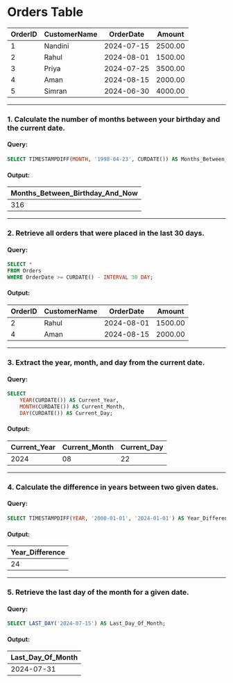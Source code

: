# Orders Table

| **OrderID** | **CustomerName** | **OrderDate** | **Amount** |
|-------------|------------------|---------------|------------|
| 1           | Nandini           | 2024-07-15    | 2500.00    |
| 2           | Rahul             | 2024-08-01    | 1500.00    |
| 3           | Priya             | 2024-07-25    | 3500.00    |
| 4           | Aman              | 2024-08-15    | 2000.00    |
| 5           | Simran            | 2024-06-30    | 4000.00    |

---

### 1. Calculate the number of months between your birthday and the current date.

#### Query:
```sql
SELECT TIMESTAMPDIFF(MONTH, '1998-04-23', CURDATE()) AS Months_Between_Birthday_And_Now;
```

#### Output:
| **Months_Between_Birthday_And_Now** |
|-------------------------------------|
| 316                                 |

---

### 2. Retrieve all orders that were placed in the last 30 days.

#### Query:
```sql
SELECT * 
FROM Orders 
WHERE OrderDate >= CURDATE() - INTERVAL 30 DAY;
```

#### Output:
| **OrderID** | **CustomerName** | **OrderDate** | **Amount** |
|-------------|------------------|---------------|------------|
| 2           | Rahul             | 2024-08-01    | 1500.00    |
| 4           | Aman              | 2024-08-15    | 2000.00    |

---

### 3. Extract the year, month, and day from the current date.

#### Query:
```sql
SELECT 
    YEAR(CURDATE()) AS Current_Year, 
    MONTH(CURDATE()) AS Current_Month, 
    DAY(CURDATE()) AS Current_Day;
```

#### Output:
| **Current_Year** | **Current_Month** | **Current_Day** |
|------------------|-------------------|-----------------|
| 2024             | 08                | 22              |

---

### 4. Calculate the difference in years between two given dates.

#### Query:
```sql
SELECT TIMESTAMPDIFF(YEAR, '2000-01-01', '2024-01-01') AS Year_Difference;
```

#### Output:
| **Year_Difference** |
|---------------------|
| 24                  |

---

### 5. Retrieve the last day of the month for a given date.

#### Query:
```sql
SELECT LAST_DAY('2024-07-15') AS Last_Day_Of_Month;
```

#### Output:
| **Last_Day_Of_Month** |
|-----------------------|
| 2024-07-31            |
